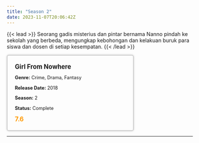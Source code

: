 ```yaml
---
title: "Season 2"
date: 2023-11-07T20:06:42Z
---
```


{{< lead >}}
Seorang gadis misterius dan pintar bernama Nanno pindah ke sekolah yang berbeda, mengungkap kebohongan dan kelakuan buruk para siswa dan dosen di setiap kesempatan.
{{< /lead >}}

<style>

/* CSS for the movie information box */
        .movie-box {
            width: 300px;
            padding: 20px;
            border: 2px solid #ccc; /* Border added */
            border-radius: 5px;
            box-shadow: 0 0 5px rgba(0, 0, 0, 0.2);
        }

        /* CSS for movie title */
        .movie-title {
            font-size: 1.2em;
            font-weight: bold;
            margin-bottom: 10px;
        }

        /* CSS for movie details */
        .movie-details {
            font-size: 0.9em;
            margin-bottom: 10px;
        }

        /* CSS for movie rating */
        .movie-rating {
            font-size: 1.2em;
            font-weight: bold;
            color: #ff9900; /* IMDb's rating color */
        }
</style>

 <div class="movie-box">
        <div class="movie-title">Girl From Nowhere </div>
        <div class="movie-details">
            <p><strong>Genre:</strong> Crime, Drama, Fantasy</p>
            <p><strong>Release Date:</strong> 2018</p>
            <p><strong>Season:</strong> 2</p>
            <p><strong>Status:</strong> Complete</p>
        </div>
        <div class="movie-rating">7.6</div>
    </div>

---


